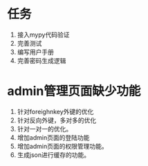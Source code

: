 # 任务

1. 接入mypy代码验证
2. 完善测试
3. 编写用户手册
4. 完善密码生成逻辑

# admin管理页面缺少功能

1. 针对foreighnkey外键的优化
2. 针对反向外键，多对多的优化
3. 针对一对一的优化。
4. 增加admin页面的登陆功能
5. 增加admin页面的权限管理功能。
6. 生成json进行缓存的功能。